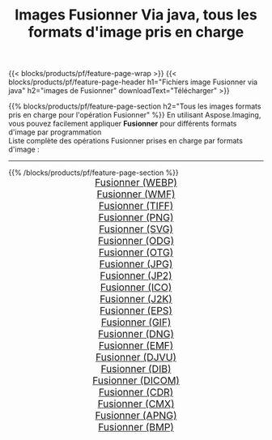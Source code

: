 ﻿---
title: Images Fusionner Via java, tous les formats d'image pris en charge 
weight: 3920
url: /fr/java/merge 
lang: fr
langdirlevel: 2
locales: zh-hans,ja,it,ru,de,es,fr,nl,id,lt,pl,pt,vi,tr,ko,zh-hant,ar,hi,th,sv,cs,uk,he
description: En utilisant Aspose.Imaging, vous pouvez facilement Fusionner images Via java
---

{{< blocks/products/pf/feature-page-wrap >}}
{{< blocks/products/pf/feature-page-header h1="Fichiers image Fusionner via java" h2="images de Fusionner" downloadText="Télécharger" >}}


{{% blocks/products/pf/feature-page-section  h2="Tous les images formats pris en charge pour l'opération Fusionner" %}}
En utilisant Aspose.Imaging, vous pouvez facilement appliquer **Fusionner** pour différents formats d'image par programmation
<br/>
Liste complète des opérations Fusionner prises en charge par formats d'image :
<hr/>
{{% /blocks/products/pf/feature-page-section %}}
<div class="container-fluid productfamilypage bg-gray">
    <div class="convertypes bg-gray agp-content section">
        <div class="container">
		<div class="row other-converters" style="gap: 10px;font-size: 19px;text-align:center;">
		    <div class='col-md-2 other-converter remove-lp remove-rp'><a href="/imaging/fr/java/merge/webp" style="padding:15px;">Fusionner (WEBP)</a></div><div class='col-md-2 other-converter remove-lp remove-rp'><a href="/imaging/fr/java/merge/wmf" style="padding:15px;">Fusionner (WMF)</a></div><div class='col-md-2 other-converter remove-lp remove-rp'><a href="/imaging/fr/java/merge/tiff" style="padding:15px;">Fusionner (TIFF)</a></div><div class='col-md-2 other-converter remove-lp remove-rp'><a href="/imaging/fr/java/merge/png" style="padding:15px;">Fusionner (PNG)</a></div><div class='col-md-2 other-converter remove-lp remove-rp'><a href="/imaging/fr/java/merge/svg" style="padding:15px;">Fusionner (SVG)</a></div><div class='col-md-2 other-converter remove-lp remove-rp'><a href="/imaging/fr/java/merge/odg" style="padding:15px;">Fusionner (ODG)</a></div><div class='col-md-2 other-converter remove-lp remove-rp'><a href="/imaging/fr/java/merge/otg" style="padding:15px;">Fusionner (OTG)</a></div><div class='col-md-2 other-converter remove-lp remove-rp'><a href="/imaging/fr/java/merge/jpg" style="padding:15px;">Fusionner (JPG)</a></div><div class='col-md-2 other-converter remove-lp remove-rp'><a href="/imaging/fr/java/merge/jp2" style="padding:15px;">Fusionner (JP2)</a></div><div class='col-md-2 other-converter remove-lp remove-rp'><a href="/imaging/fr/java/merge/ico" style="padding:15px;">Fusionner (ICO)</a></div><div class='col-md-2 other-converter remove-lp remove-rp'><a href="/imaging/fr/java/merge/j2k" style="padding:15px;">Fusionner (J2K)</a></div><div class='col-md-2 other-converter remove-lp remove-rp'><a href="/imaging/fr/java/merge/eps" style="padding:15px;">Fusionner (EPS)</a></div><div class='col-md-2 other-converter remove-lp remove-rp'><a href="/imaging/fr/java/merge/gif" style="padding:15px;">Fusionner (GIF)</a></div><div class='col-md-2 other-converter remove-lp remove-rp'><a href="/imaging/fr/java/merge/dng" style="padding:15px;">Fusionner (DNG)</a></div><div class='col-md-2 other-converter remove-lp remove-rp'><a href="/imaging/fr/java/merge/emf" style="padding:15px;">Fusionner (EMF)</a></div><div class='col-md-2 other-converter remove-lp remove-rp'><a href="/imaging/fr/java/merge/djvu" style="padding:15px;">Fusionner (DJVU)</a></div><div class='col-md-2 other-converter remove-lp remove-rp'><a href="/imaging/fr/java/merge/dib" style="padding:15px;">Fusionner (DIB)</a></div><div class='col-md-2 other-converter remove-lp remove-rp'><a href="/imaging/fr/java/merge/dicom" style="padding:15px;">Fusionner (DICOM)</a></div><div class='col-md-2 other-converter remove-lp remove-rp'><a href="/imaging/fr/java/merge/cdr" style="padding:15px;">Fusionner (CDR)</a></div><div class='col-md-2 other-converter remove-lp remove-rp'><a href="/imaging/fr/java/merge/cmx" style="padding:15px;">Fusionner (CMX)</a></div><div class='col-md-2 other-converter remove-lp remove-rp'><a href="/imaging/fr/java/merge/apng" style="padding:15px;">Fusionner (APNG)</a></div><div class='col-md-2 other-converter remove-lp remove-rp'><a href="/imaging/fr/java/merge/bmp" style="padding:15px;">Fusionner (BMP)</a></div>
                </div>
        </div>
    </div>
</div>
<br/>
